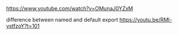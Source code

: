 
https://www.youtube.com/watch?v=OMunaJ0YZxM

difference between named and default export
https://youtu.be/RMl-ystfzoY?t=101
